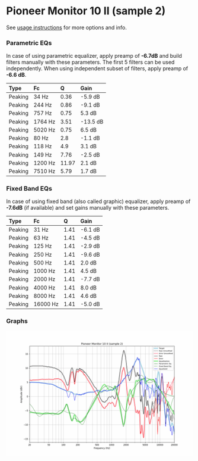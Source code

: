 # Pioneer Monitor 10 II (sample 2)
See [usage instructions](https://github.com/jaakkopasanen/AutoEq#usage) for more options and info.

### Parametric EQs
In case of using parametric equalizer, apply preamp of **-6.7dB** and build filters manually
with these parameters. The first 5 filters can be used independently.
When using independent subset of filters, apply preamp of **-6.6 dB**.

| Type    | Fc      |     Q | Gain     |
|:--------|:--------|:------|:---------|
| Peaking | 34 Hz   |  0.36 | -5.9 dB  |
| Peaking | 244 Hz  |  0.86 | -9.1 dB  |
| Peaking | 757 Hz  |  0.75 | 5.3 dB   |
| Peaking | 1764 Hz |  3.51 | -13.5 dB |
| Peaking | 5020 Hz |  0.75 | 6.5 dB   |
| Peaking | 80 Hz   |  2.8  | -1.1 dB  |
| Peaking | 118 Hz  |  4.9  | 3.1 dB   |
| Peaking | 149 Hz  |  7.76 | -2.5 dB  |
| Peaking | 1200 Hz | 11.97 | 2.1 dB   |
| Peaking | 7510 Hz |  5.79 | 1.7 dB   |

### Fixed Band EQs
In case of using fixed band (also called graphic) equalizer, apply preamp of **-7.6dB**
(if available) and set gains manually with these parameters.

| Type    | Fc       |    Q | Gain    |
|:--------|:---------|:-----|:--------|
| Peaking | 31 Hz    | 1.41 | -6.1 dB |
| Peaking | 63 Hz    | 1.41 | -4.5 dB |
| Peaking | 125 Hz   | 1.41 | -2.9 dB |
| Peaking | 250 Hz   | 1.41 | -9.6 dB |
| Peaking | 500 Hz   | 1.41 | 2.0 dB  |
| Peaking | 1000 Hz  | 1.41 | 4.5 dB  |
| Peaking | 2000 Hz  | 1.41 | -7.7 dB |
| Peaking | 4000 Hz  | 1.41 | 8.0 dB  |
| Peaking | 8000 Hz  | 1.41 | 4.6 dB  |
| Peaking | 16000 Hz | 1.41 | -5.0 dB |

### Graphs
![](./Pioneer%20Monitor%2010%20II%20(sample%202).png)